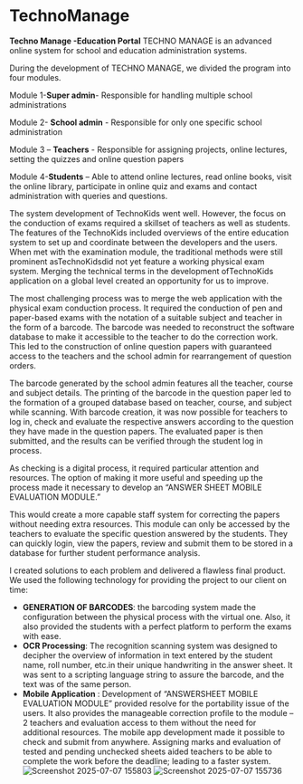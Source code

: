 # TechnoManage
**Techno Manage -Education Portal**
TECHNO MANAGE is an advanced online system for school and education administration systems.

During the development of TECHNO MANAGE, we divided the program into four modules.

Module 1-**Super admin**- Responsible for handling multiple school administrations

Module 2- **School admin** - Responsible for only one specific school administration

Module 3 – **Teachers** - Responsible for assigning projects, online lectures, setting the quizzes and online question papers

Module 4-**Students** – Able to attend online lectures, read online books, visit the online library, participate in online quiz and exams and contact administration with queries and questions.

The system development of TechnoKids went well. However, the focus on the conduction of exams required a skillset of teachers as well as students. The features of the TechnoKids included overviews of the entire education system to set up and coordinate between the developers and the users. When met with the examination module, the traditional methods were still prominent asTechnoKidsdid not yet feature a working physical exam system. Merging the technical terms in the development ofTechnoKids application on a global level created an opportunity for us to improve.

The most challenging process was to merge the web application with the physical exam conduction process. It required the conduction of pen and paper-based exams with the notation of a suitable subject and teacher in the form of a barcode. The barcode was needed to reconstruct the software database to make it accessible to the teacher to do the correction work. This led to the construction of online question papers with guaranteed access to the teachers and the school admin for rearrangement of question orders.

The barcode generated by the school admin features all the teacher, course and subject details. The printing of the barcode in the question paper led to the formation of a grouped database based on teacher, course, and subject while scanning. With barcode creation, it was now possible for teachers to log in, check and evaluate the respective answers according to the question they have made in the question papers. The evaluated paper is then submitted, and the results can be verified through the student log in process.

As checking is a digital process, it required particular attention and resources. The option of making it more useful and speeding up the process made it necessary to develop an “ANSWER SHEET MOBILE EVALUATION MODULE.”

This would create a more capable staff system for correcting the papers without needing extra resources. This module can only be accessed by the teachers to evaluate the specific question answered by the students. They can quickly login, view the papers, review and submit them to be stored in a database for further student performance analysis.

I created solutions to each problem and delivered a flawless final product. We used the following technology for providing the project to our client on time:

- **GENERATION OF BARCODES**: the barcoding system made the configuration between the physical process with the virtual one. Also, it also provided the students with a perfect platform to perform the exams with ease.
- **OCR Processing**: The recognition scanning system was designed to decipher the overview of information in text entered by the student name, roll number, etc.in their unique handwriting in the answer sheet. It was sent to a scripting language string to assure the barcode, and the text was of the same person.
- **Mobile Application** : Development of “ANSWERSHEET MOBILE EVALUATION MODULE” provided resolve for the portability issue of the users. It also provides the manageable correction profile to the module – 2 teachers and evaluation access to them without the need for additional resources. The mobile app development made it possible to check and submit from anywhere. Assigning marks and evaluation of tested and pending unchecked sheets aided teachers to be able to complete the work before the deadline; leading to a faster system.
![Screenshot 2025-07-07 155803](https://github.com/user-attachments/assets/547350ce-ba42-4ed0-a079-1713236010d8)
![Screenshot 2025-07-07 155736](https://github.com/user-attachments/assets/eeeec043-08c7-4db9-8328-7f6d7e1641c4)

